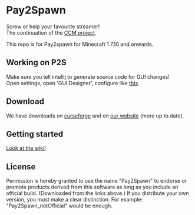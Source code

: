 Pay2Spawn
=========

Screw or help your favourite streamer!<br>
The continuation of the [CCM project](https://github.com/CCM-Modding/Pay2Spawn).

This repo is for Pay2spawn for Minecraft 1.7.10 and onwards.

Working on P2S
--------------

Make sure you tell intellij to generate source code for GUI changes!<br>
Open settings, open 'GUI Designer', configure like [this](http://www.dries007.net/screenshots/2014-08-21_00-06-24.png). 

Download
--------

We have downloads on [curseforge](http://minecraft.curseforge.com/mc-mods/78785-pay2spawn) and on [our website](http://doubledoordev.net/) (more up to date).

Getting started
---------------

[Look at the wiki!](https://github.com/DoubleDoorDevelopment/Pay2Spawn/wiki)

License
-------

Permission is hereby granted to use the name "Pay2Spawn" to endorse or promote products derived from this software as long as you include an official build. (Downloaded from the links above.)
If you distribute your own version, you must make a clear distinction. For example: "Pay2Spawn_notOfficial" would be enough.